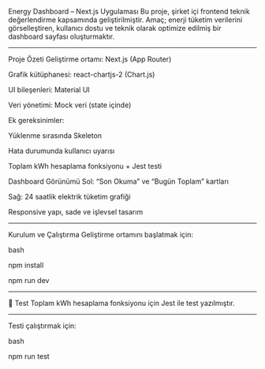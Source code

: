 Energy Dashboard – Next.js Uygulaması
Bu proje, şirket içi frontend teknik değerlendirme kapsamında geliştirilmiştir. Amaç; enerji tüketim verilerini görselleştiren, kullanıcı dostu ve teknik olarak optimize edilmiş bir dashboard sayfası oluşturmaktır.

****************

Proje Özeti
Geliştirme ortamı: Next.js (App Router)

Grafik kütüphanesi: react-chartjs-2 (Chart.js)

UI bileşenleri: Material UI

Veri yönetimi: Mock veri (state içinde)

Ek gereksinimler:

Yüklenme sırasında Skeleton

Hata durumunda kullanıcı uyarısı

Toplam kWh hesaplama fonksiyonu + Jest testi

Dashboard Görünümü
Sol: “Son Okuma” ve “Bugün Toplam” kartları

Sağ: 24 saatlik elektrik tüketim grafiği

Responsive yapı, sade ve işlevsel tasarım

****************

Kurulum ve Çalıştırma
Geliştirme ortamını başlatmak için:

bash

npm install

npm run dev

****************

🧪 Test
Toplam kWh hesaplama fonksiyonu için Jest ile test yazılmıştır.

****************

Testi çalıştırmak için:

bash

npm run test





